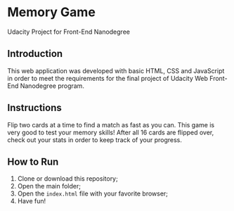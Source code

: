 # Memory Game 
Udacity Project for Front-End Nanodegree

## Introduction
This web application was developed with basic HTML, CSS and JavaScript in order to meet the requirements for the final project of Udacity Web Front-End Nanodegree program.

## Instructions
Flip two cards at a time to find a match as fast as you can. This game is very good to test your memory skills! After all 16 cards are flipped over, check out your stats in order to keep track of your progress.

## How to Run
1. Clone or download this repository;
2. Open the main folder;
3. Open the ```index.html``` file with your favorite browser;
4. Have fun!
